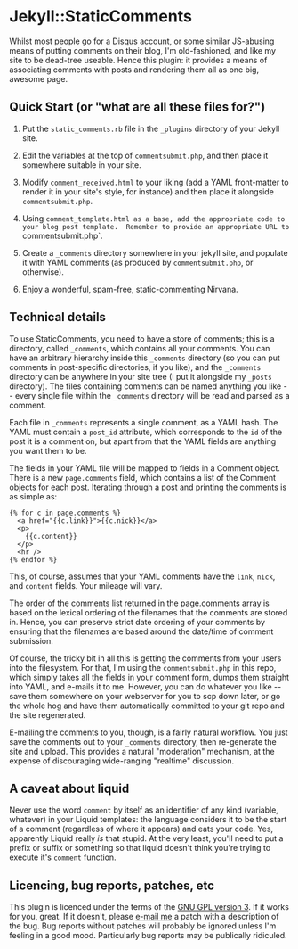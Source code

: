 # Jekyll::StaticComments

Whilst most people go for a Disqus account, or some similar JS-abusing means
of putting comments on their blog, I'm old-fashioned, and like my site to be
dead-tree useable.  Hence this plugin: it provides a means of associating
comments with posts and rendering them all as one big, awesome page.

## Quick Start (or "what are all these files for?")

1. Put the `static_comments.rb` file in the `_plugins` directory of your
Jekyll site.

1. Edit the variables at the top of `commentsubmit.php`, and then place it
somewhere suitable in your site.

1. Modify `comment_received.html` to your liking (add a YAML front-matter to
render it in your site's style, for instance) and then place it alongside
`commentsubmit.php`.

1. Using `comment_template.html as a base, add the appropriate code to your
blog post template.  Remember to provide an appropriate URL to
`commentsubmit.php`.

1. Create a `_comments` directory somewhere in your jekyll site, and
populate it with YAML comments (as produced by `commentsubmit.php`, or
otherwise).

1. Enjoy a wonderful, spam-free, static-commenting Nirvana.

## Technical details

To use StaticComments, you need to have a store of comments; this is a
directory, called `_comments`, which contains all your comments.  You can
have an arbitrary hierarchy inside this `_comments` directory (so you can
put comments in post-specific directories, if you like), and the `_comments`
directory can be anywhere in your site tree (I put it alongside my `_posts`
directory).  The files containing comments can be named anything you like --
every single file within the `_comments` directory will be read and parsed
as a comment.

Each file in `_comments` represents a single comment, as a YAML hash.  The
YAML must contain a `post_id` attribute, which corresponds to the `id` of
the post it is a comment on, but apart from that the YAML fields are
anything you want them to be.

The fields in your YAML file will be mapped to fields in a Comment
object.  There is a new `page.comments` field, which contains a list of the
Comment objects for each post.  Iterating through a post and printing the
comments is as simple as:

    {% for c in page.comments %}
      <a href="{{c.link}}">{{c.nick}}</a>
      <p>
        {{c.content}}
      </p>
      <hr />
    {% endfor %}

This, of course, assumes that your YAML comments have the `link`, `nick`,
and `content` fields.  Your mileage will vary.

The order of the comments list returned in the page.comments array is
based on the lexical ordering of the filenames that the comments are
stored in.  Hence, you can preserve strict date ordering of your comments
by ensuring that the filenames are based around the date/time of comment
submission.

Of course, the tricky bit in all this is getting the comments from your
users into the filesystem.  For that, I'm using the `commentsubmit.php` in
this repo, which simply takes all the fields in your comment form, dumps
them straight into YAML, and e-mails it to me.  However, you can do whatever
you like -- save them somewhere on your webserver for you to scp down later,
or go the whole hog and have them automatically committed to your git repo
and the site regenerated.

E-mailing the comments to you, though, is a fairly natural workflow.  You
just save the comments out to your `_comments` directory, then re-generate
the site and upload.  This provides a natural "moderation" mechanism, at the
expense of discouraging wide-ranging "realtime" discussion.

## A caveat about liquid

Never use the word `comment` by itself as an identifier of any kind
(variable, whatever) in your Liquid templates: the language considers it to
be the start of a comment (regardless of where it appears) and eats your
code.  Yes, apparently Liquid really *is* that stupid.  At the very least,
you'll need to put a prefix or suffix or something so that liquid doesn't
think you're trying to execute it's `comment` function.

## Licencing, bug reports, patches, etc

This plugin is licenced under the terms of the [GNU GPL version
3](http://www.gnu.org/licenses/gpl-3.0.html).  If it works for you, great. 
If it doesn't, please [e-mail me](mailto:mpalmer@hezmatt.org) a patch with a
description of the bug.  Bug reports without patches will probably be
ignored unless I'm feeling in a good mood.  Particularly bug reports may be
publically ridiculed.
